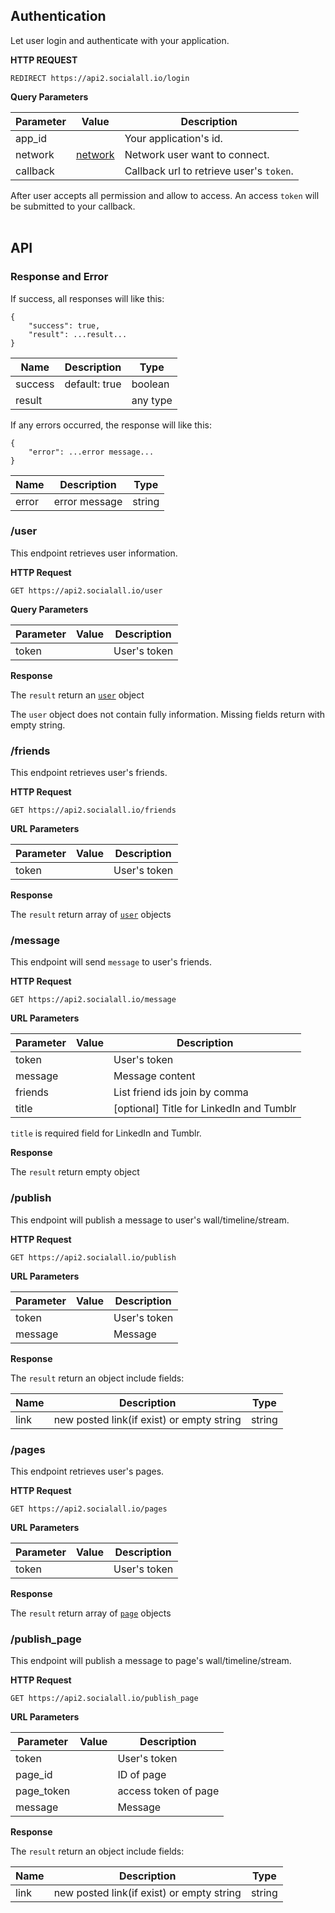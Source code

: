 ## Authentication

Let user login and authenticate with your application.

__HTTP REQUEST__

`REDIRECT https://api2.socialall.io/login`

__Query Parameters__

Parameter | Value | Description
--------- | ------- | -----------
app_id | | Your application's id.
network | [network](#networks) | Network user want to connect.
callback | | Callback url to retrieve user's `token`.

<aside class="soclall-success"><i class="fa fa-check-circle"></i> After user accepts all permission and allow to access. An access <code>token</code> will be submitted to your callback.</aside>
<br />

## API

### Response and Error
If success, all responses will like this:
```
{
    "success": true,
    "result": ...result... 
}
```

Name | Description | Type
---- | ----------- | ----
success | default: true | boolean
result | | any type

If any errors occurred, the response will like this:
```
{
    "error": ...error message...
}
```

Name | Description | Type
---- | ----------- | ----
error | error message | string

### /user

This endpoint retrieves user information.

__HTTP Request__

`GET https://api2.socialall.io/user`

__Query Parameters__

Parameter | Value | Description
--------- | ------- | -----------
token |  | User's token

__Response__

The `result` return an [`user`](user-object.md) object

<aside><i class="fa fa-info-circle"></i> The <code>user</code> object does not contain fully information. Missing fields return with empty string.</aside>

### /friends

This endpoint retrieves user's friends.

__HTTP Request__

`GET https://api2.socialall.io/friends`

__URL Parameters__

Parameter | Value | Description
--------- | ------- | -----------
token |  | User's token

__Response__

The `result` return array of [`user`](user-object.md) objects

### /message

This endpoint will send `message` to user's friends.

__HTTP Request__

`GET https://api2.socialall.io/message`

__URL Parameters__

Parameter | Value | Description
--------- | ------- | -----------
token | | User's token
message | | Message content
friends | | List friend ids join by comma
title | | [optional] Title for LinkedIn and Tumblr

<aside class="soclall-warning"><i class="fa fa-exclamation-circle"></i> <code>title</code> is required field for LinkedIn and Tumblr.</aside>

__Response__

The `result` return empty object

### /publish

This endpoint will publish a message to user's wall/timeline/stream.

__HTTP Request__

`GET https://api2.socialall.io/publish`

__URL Parameters__

Parameter | Value | Description
--------- | ------- | -----------
token | | User's token
message | | Message 

__Response__

The `result` return an object include fields:

Name | Description | Type
---- | ----------- | ----
link | new posted link(if exist) or empty string | string

### /pages

This endpoint retrieves user's pages.

__HTTP Request__

`GET https://api2.socialall.io/pages`

__URL Parameters__

Parameter | Value | Description
--------- | ------- | -----------
token |  | User's token

__Response__

The `result` return array of [`page`](page-object.md) objects

### /publish_page

This endpoint will publish a message to page's wall/timeline/stream.

__HTTP Request__

`GET https://api2.socialall.io/publish_page`

__URL Parameters__

Parameter | Value | Description
--------- | ------- | -----------
token | | User's token
page_id | | ID of page
page_token | | access token of page
message | | Message 

__Response__

The `result` return an object include fields:

Name | Description | Type
---- | ----------- | ----
link | new posted link(if exist) or empty string | string